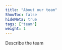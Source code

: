 ```yaml
---
title: "About our team"
ShowToc: false
hideMeta: true
tags: ["team"]
weight: 1
---
```


Describe the team

